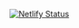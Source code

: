 [![Netlify Status](https://api.netlify.com/api/v1/badges/3b7e0136-f181-4aa1-b609-3113f1aa6442/deploy-status)](https://vincentdigi-site.netlify.app/)

